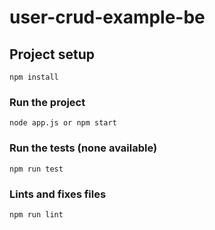 # user-crud-example-be

## Project setup
```
npm install
```

### Run the project
```
node app.js or npm start
```

### Run the tests (none available)
```
npm run test
```

### Lints and fixes files
```
npm run lint
```
